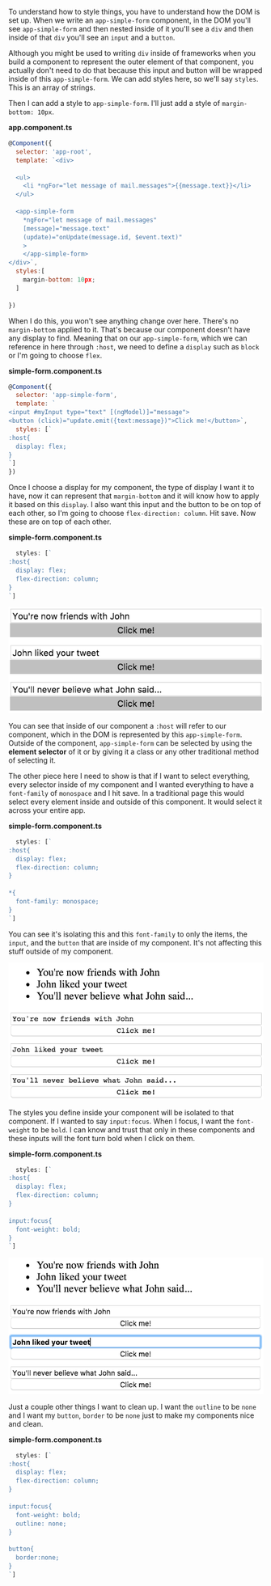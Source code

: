 To understand how to style things, you have to understand how the DOM is set up. When we write an `app-simple-form` component, in the DOM you'll see `app-simple-form` and then nested inside of it you'll see a `div` and then inside of that `div` you'll see an `input` and a `button`.

Although you might be used to writing `div` inside of frameworks when you build a component to represent the outer element of that component, you actually don't need to do that because this input and button will be wrapped inside of this `app-simple-form`. We can add styles here, so we'll say `styles`. This is an array of strings.

Then I can add a style to `app-simple-form`. I'll just add a style of `margin-bottom: 10px`.

**app.component.ts**
``` javascript
@Component({
  selector: 'app-root',
  template: `<div>

  <ul>
    <li *ngFor="let message of mail.messages">{{message.text}}</li>
  </ul>

  <app-simple-form
    *ngFor="let message of mail.messages"
    [message]="message.text"
    (update)="onUpdate(message.id, $event.text)"
    >
    </app-simple-form>
</div>`,
  styles:[
    margin-bottom: 10px;
  ]
  
})
```
When I do this, you won't see anything change over here. There's no `margin-bottom` applied to it. That's because our component doesn't have any display to find. Meaning that on our `app-simple-form`, which we can reference in here through `:host`, we need to define a `display` such as `block` or I'm going to choose `flex`.

**simple-form.component.ts**
``` javascript
@Component({
  selector: 'app-simple-form',
  template: `
<input #myInput type="text" [(ngModel)]="message">
<button (click)="update.emit({text:message})">Click me!</button>`,
  styles: [`
:host{
  display: flex;
}
`]
})
```
Once I choose a display for my component, the type of display I want it to have, now it can represent that `margin-bottom` and it will know how to apply it based on this `display`. I also want this input and the button to be on top of each other, so I'm going to choose `flex-direction: column`. Hit save. Now these are on top of each other.

**simple-form.component.ts**
``` javascript
  styles: [`
:host{
  display: flex;
  flex-direction: column;
}
`]
```

![Buttons are stacked](../images/angular-2-ng-class-and-encapsulated-component-styles-buttons-stacked.png)

You can see that inside of our component a `:host` will refer to our component, which in the DOM is represented by this `app-simple-form`. Outside of the component, `app-simple-form` can be selected by using the **element selector** of it or by giving it a class or any other traditional method of selecting it.

The other piece here I need to show is that if I want to select everything, every selector inside of my component and I wanted everything to have a `font-family` of `monospace` and I hit save. In a traditional page this would select every element inside and outside of this component. It would select it across your entire app.

**simple-form.component.ts**
``` javascript
  styles: [`
:host{
  display: flex;
  flex-direction: column;
}

*{
  font-family: monospace;
}
`]
```
You can see it's isolating this and this `font-family` to only the items, the `input`, and the `button` that are inside of my component. It's not affecting this stuff outside of my component.

![Style contained](../images/angular-2-ng-class-and-encapsulated-component-styles-style-contained.png)

The styles you define inside your component will be isolated to that component. If I wanted to say `input:focus`. When I focus, I want the `font-weight` to be `bold`. I can know and trust that only in these components and these inputs will the font turn bold when I click on them.

**simple-form.component.ts**
``` javascript
  styles: [`
:host{
  display: flex;
  flex-direction: column;
}

input:focus{
  font-weight: bold;
}
`]
```
![Bold input](../images/angular-2-ng-class-and-encapsulated-component-styles-bold-input.png)

Just a couple other things I want to clean up. I want the `outline` to be `none` and I want my `button`, `border` to be `none` just to make my components nice and clean.

**simple-form.component.ts**
``` javascript
  styles: [`
:host{
  display: flex;
  flex-direction: column;
}

input:focus{
  font-weight: bold;
  outline: none;
}

button{
  border:none;
}
`]
```
